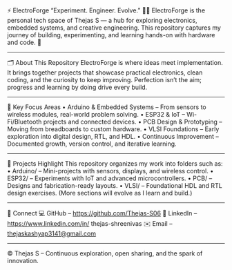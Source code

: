 ⚡ ElectroForge
“Experiment. Engineer. Evolve.” 🔧💡
ElectroForge is the personal tech space of Thejas S — a hub for exploring electronics, embedded systems, and creative engineering.
This repository captures my journey of building, experimenting, and learning hands-on with hardware and code. 🚀
________________________________________
🗂️ About This Repository
ElectroForge is where ideas meet implementation.
It brings together projects that showcase practical electronics, clean coding, and the curiosity to keep improving.
Perfection isn’t the aim; progress and learning by doing drive every build.
________________________________________
🌟 Key Focus Areas
•	Arduino & Embedded Systems – From sensors to wireless modules, real-world problem solving.
•	ESP32 & IoT – Wi-Fi/Bluetooth projects and connected devices.
•	PCB Design & Prototyping – Moving from breadboards to custom hardware.
•	VLSI Foundations – Early exploration into digital design, RTL, and HDL.
•	Continuous Improvement – Documented growth, version control, and iterative learning.
________________________________________
🔧 Projects Highlight
This repository organizes my work into folders such as:
•	Arduino/ – Mini-projects with sensors, displays, and wireless control.
•	ESP32/ – Experiments with IoT and advanced microcontrollers.
•	PCB/ – Designs and fabrication-ready layouts.
•	VLSI/ – Foundational HDL and RTL design exercises.
(More sections will evolve as I learn and build.)
________________________________________
🤝 Connect
💻 GitHub – https://github.com/Thejas-S06
🔗 LinkedIn – https://www.linkedin.com/in/ thejas-shreenivas
✉️ Email – thejaskashyap3141@gmail.com
________________________________________
© Thejas S – Continuous exploration, open sharing, and the spark of innovation.
